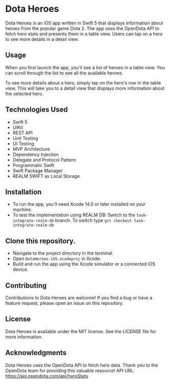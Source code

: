 # Dota Heroes
Dota Heroes is an iOS app written in Swift 5 that displays information about heroes from the popular game Dota 2. The app uses the OpenDota API to fetch hero stats and presents them in a table view. Users can tap on a hero to see more details in a detail view.

## Usage
When you first launch the app, you'll see a list of heroes in a table view. You can scroll through the list to see all the available heroes.

To see more details about a hero, simply tap on the hero's row in the table view. This will take you to a detail view that displays more information about the selected hero.

## Technologies Used
* Swift 5
* UIKit
* REST API
* Unit Testing
* UI Testing
* MVP Architecture
* Dependency Injection
* Delegate and Protocol Pattern
* Programmatic Swift
* Swift Package Manager
* REALM SWIFT as Local Storage

## Installation
* To run the app, you'll need Xcode 14.0 or later installed on your machine.
* To test the implementation using REALM DB: Switch to the `task-integrate-realm-db` branch. To switch type `git checkout task-integrate-realm-db`

## Clone this repository.
* Navigate to the project directory in the terminal.
* Open ``DotaHeroes-iOS.xcodeproj`` in Xcode.
* Build and run the app using the Xcode simulator or a connected iOS device.



## Contributing
Contributions to Dota Heroes are welcome! If you find a bug or have a feature request, please open an issue on this repository.

## License
Dota Heroes is available under the MIT license. See the LICENSE file for more information.

## Acknowledgments
Dota Heroes uses the OpenDota API to fetch hero data. Thank you to the OpenDota team for providing this valuable resource!
API URL: https://api.opendota.com/api/heroStats
